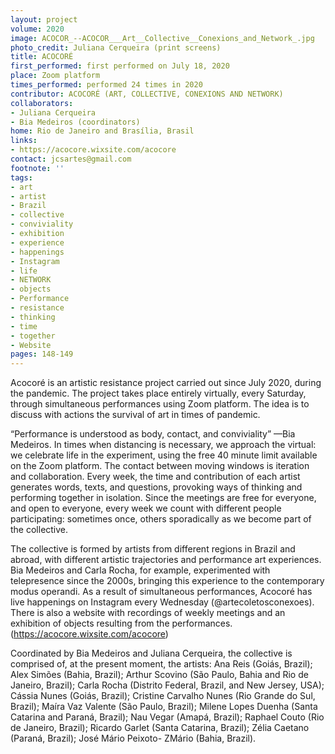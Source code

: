 ```yaml
---
layout: project
volume: 2020
image: ACOCOR_--ACOCOR___Art__Collective__Conexions_and_Network_.jpg
photo_credit: Juliana Cerqueira (print screens)
title: ACOCORÉ
first_performed: first performed on July 18, 2020
place: Zoom platform
times_performed: performed 24 times in 2020
contributor: ACOCORÉ (ART, COLLECTIVE, CONEXIONS AND NETWORK)
collaborators:
- Juliana Cerqueira
- Bia Medeiros (coordinators)
home: Rio de Janeiro and Brasília, Brasil
links:
- https://acocore.wixsite.com/acocore
contact: jcsartes@gmail.com
footnote: ''
tags:
- art
- artist
- Brazil
- collective
- conviviality
- exhibition
- experience
- happenings
- Instagram
- life
- NETWORK
- objects
- Performance
- resistance
- thinking
- time
- together
- Website
pages: 148-149
---
```

Acocoré is an artistic resistance project carried out since July 2020, during the pandemic. The project takes place entirely virtually, every Saturday, through simultaneous performances using Zoom platform. The idea is to discuss with actions the survival of art in times of pandemic.

“Performance is understood as body, contact, and conviviality” —Bia Medeiros. In times when distancing is necessary, we approach the virtual: we celebrate life in the experiment, using the free 40 minute limit available on the Zoom platform. The contact between moving windows is iteration and collaboration. Every week, the time and contribution of each artist generates words, texts, and questions, provoking ways of thinking and performing together in isolation. Since the meetings are free for everyone, and open to everyone, every week we count with different people participating: sometimes once, others sporadically as we become part of the collective.

The collective is formed by artists from different regions in Brazil and abroad, with different artistic trajectories and performance art experiences. Bia Medeiros and Carla Rocha, for example, experimented with telepresence since the 2000s, bringing this experience to the contemporary modus operandi. As a result of simultaneous performances, Acocoré has live happenings on Instagram every Wednesday (@artecoletosconexoes). There is also a website with recordings of weekly meetings and an exhibition of objects resulting from the performances. (https://acocore.wixsite.com/acocore)

Coordinated by Bia Medeiros and Juliana Cerqueira, the collective is comprised of, at the present moment, the artists: Ana Reis (Goiás, Brazil); Alex Simões (Bahia, Brazil); Arthur Scovino (São Paulo, Bahia and Rio de Janeiro, Brazil); Carla Rocha (Distrito Federal, Brazil, and New Jersey, USA); Cássia Nunes (Goiás, Brazil); Cristine Carvalho Nunes (Rio Grande do Sul, Brazil); Maíra Vaz Valente (São Paulo, Brazil); Milene Lopes Duenha (Santa Catarina and Paraná, Brazil); Nau Vegar (Amapá, Brazil); Raphael Couto (Rio de Janeiro, Brazil); Ricardo Garlet (Santa Catarina, Brazil); Zélia Caetano (Paraná, Brazil); José Mário Peixoto- ZMário (Bahia, Brazil).